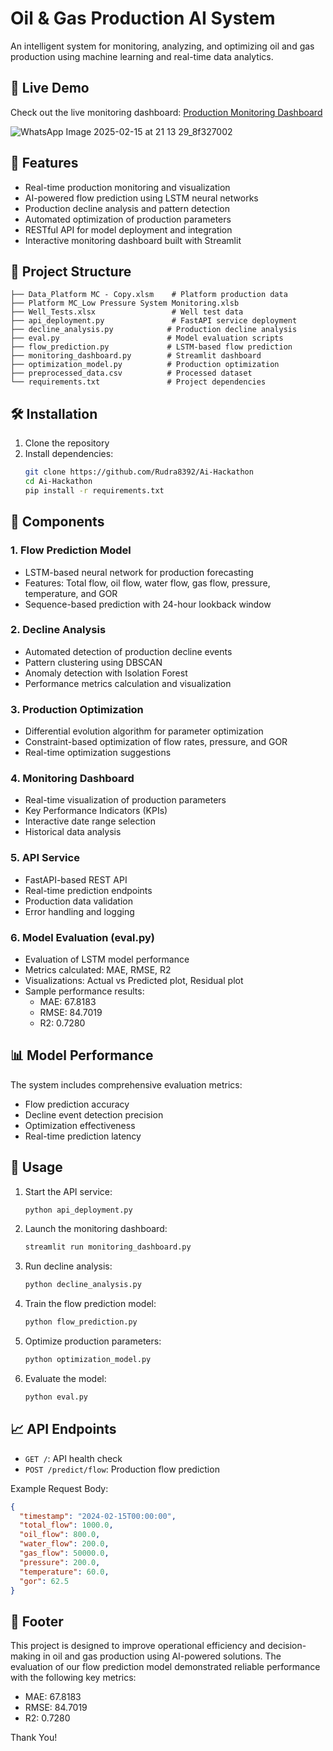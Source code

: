 # Oil & Gas Production AI System

An intelligent system for monitoring, analyzing, and optimizing oil and gas production using machine learning and real-time data analytics.

## 🌟 Live Demo

Check out the live monitoring dashboard:
[Production Monitoring Dashboard](https://ai-hackathon-kjgcgp5bttkeyooucznr8v.streamlit.app/)


![WhatsApp Image 2025-02-15 at 21 13 29_8f327002](https://github.com/user-attachments/assets/63d986a1-391c-4527-a8fb-9b4573286112)

## 🚀 Features

- Real-time production monitoring and visualization
- AI-powered flow prediction using LSTM neural networks
- Production decline analysis and pattern detection
- Automated optimization of production parameters
- RESTful API for model deployment and integration
- Interactive monitoring dashboard built with Streamlit

## 💁️ Project Structure

```
├── Data_Platform MC - Copy.xlsm    # Platform production data
├── Platform MC_Low Pressure System Monitoring.xlsb
├── Well_Tests.xlsx                 # Well test data
├── api_deployment.py               # FastAPI service deployment
├── decline_analysis.py            # Production decline analysis
├── eval.py                        # Model evaluation scripts
├── flow_prediction.py             # LSTM-based flow prediction
├── monitoring_dashboard.py        # Streamlit dashboard
├── optimization_model.py          # Production optimization
├── preprocessed_data.csv          # Processed dataset
└── requirements.txt               # Project dependencies
```

## 🛠️ Installation

1. Clone the repository
2. Install dependencies:
   ```bash
   git clone https://github.com/Rudra8392/Ai-Hackathon
   cd Ai-Hackathon
   pip install -r requirements.txt
   ```

## 🔧 Components

### 1. Flow Prediction Model

- LSTM-based neural network for production forecasting
- Features: Total flow, oil flow, water flow, gas flow, pressure, temperature, and GOR
- Sequence-based prediction with 24-hour lookback window

### 2. Decline Analysis

- Automated detection of production decline events
- Pattern clustering using DBSCAN
- Anomaly detection with Isolation Forest
- Performance metrics calculation and visualization

### 3. Production Optimization

- Differential evolution algorithm for parameter optimization
- Constraint-based optimization of flow rates, pressure, and GOR
- Real-time optimization suggestions

### 4. Monitoring Dashboard

- Real-time visualization of production parameters
- Key Performance Indicators (KPIs)
- Interactive date range selection
- Historical data analysis

### 5. API Service

- FastAPI-based REST API
- Real-time prediction endpoints
- Production data validation
- Error handling and logging

### 6. Model Evaluation (eval.py)

- Evaluation of LSTM model performance
- Metrics calculated: MAE, RMSE, R2
- Visualizations: Actual vs Predicted plot, Residual plot
- Sample performance results:
  - MAE: 67.8183
  - RMSE: 84.7019
  - R2: 0.7280

## 📊 Model Performance

The system includes comprehensive evaluation metrics:

- Flow prediction accuracy
- Decline event detection precision
- Optimization effectiveness
- Real-time prediction latency

## 🚀 Usage

1. Start the API service:

   ```bash
   python api_deployment.py
   ```

2. Launch the monitoring dashboard:

   ```bash
   streamlit run monitoring_dashboard.py
   ```

3. Run decline analysis:

   ```bash
   python decline_analysis.py
   ```

4. Train the flow prediction model:

   ```bash
   python flow_prediction.py
   ```

5. Optimize production parameters:

   ```bash
   python optimization_model.py
   ```

6. Evaluate the model:

   ```bash
   python eval.py
   ```

## 📈 API Endpoints

- `GET /`: API health check
- `POST /predict/flow`: Production flow prediction

Example Request Body:

```json
{
  "timestamp": "2024-02-15T00:00:00",
  "total_flow": 1000.0,
  "oil_flow": 800.0,
  "water_flow": 200.0,
  "gas_flow": 50000.0,
  "pressure": 200.0,
  "temperature": 60.0,
  "gor": 62.5
}
```

## 📝 Footer

This project is designed to improve operational efficiency and decision-making in oil and gas production using AI-powered solutions. The evaluation of our flow prediction model demonstrated reliable performance with the following key metrics:

- MAE: 67.8183
- RMSE: 84.7019
- R2: 0.7280

Thank You!
